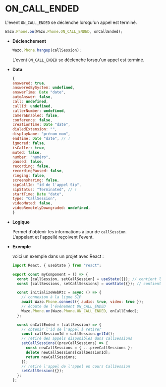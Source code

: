 # ON_CALL_ENDED

L'event `ON_CALL_ENDED` se déclenche lorsqu'un appel est terminé.

```js
Wazo.Phone.on(Wazo.Phone.ON_CALL_ENDED, onCallEnded);
```

<div class="useless-tab-container">

- **Déclenchement**

  ```js
  Wazo.Phone.hangup(callSession);
  ```

  L'event `ON_CALL_ENDED` se déclenche lorsqu'un appel est terminé.

- **Data**

  ```js
  {
  answered: true,
  answeredBySystem: undefined,
  answerTime: Date "date",
  autoAnswer: false,
  call: undefined,
  callId: undefined,
  callerNumber: undefined,
  cameraEnabled: false,
  conference: false,
  creationTime: Date "date",
  dialedExtension: "",
  displayName: "prénom nom",
  endTime: Date "date", // !
  ignored: false,
  isCaller: true,
  muted: false,
  number: "numéro",
  paused: false,
  recording: false,
  recordingPaused: false,
  ringing: false,
  screensharing: false,
  sipCallId: "id de l'appel Sip",
  sipStatus: "Terminated", // !
  startTime: Date "date",
  type: "CallSession",
  videoMuted: false,
  videoRemotelyDowngraded: undefined,
  }
  ```

- **Logique**

  Permet d'obtenir les informations à jour de `callSession`.  
  L'appelant et l'appellé reçoivent l'event.

- **Exemple**

  voici un exemple dans un projet avec React :

  ```js
  import React, { useState } from "react";

  export const myComponent = () => {
    const [callSession, setCallSession] = useState({}); // contient l'appel actif
    const [callSessions, setCallSessions] = useState({}); // contient l'ensemble des appels (en cours et disponible)

    const initializeWebRtc = async () => {
      // connexion à la ligne SIP
      await Wazo.Phone.connect({ audio: true, video: true });
      // écoute de l'évènement ON_CALL_ENDED
      Wazo.Phone.on(Wazo.Phone.ON_CALL_ENDED, onCallEnded);
    };

    const onCallEnded = (callSession) => {
      // obtenir l'id de l'appel à retirer
      const callSessionId = callSession.getId();
      // retiré des appels disponibles dans callSessions
      setCallSessions((prevCallSessions) => {
        const newCallSessions = { ...prevCallSessions };
        delete newCallSessions[callSessionId];
        return newCallSessions;
      });
      // retiré l'appel de l'appel en cours CallSession
      setCallSession({});
    };
  };
  ```

</div>
